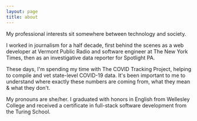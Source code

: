 ```yaml
---
layout: page
title: about
---
```


My professional interests sit somewhere between technology and society.

I worked in journalism for a half decade, first behind the scenes as a web developer at Vermont Public Radio and software engineer at The New York Times, then as an investigative data reporter for Spotlight PA.

These days, I'm spending my time with The COVID Tracking Project, helping to compile and vet state-level COVID-19 data. It's been important to me to understand where exactly these numbers are coming from, what they mean & what they don't.

My pronouns are she/her. I graduated with honors in English from Wellesley College and received a certificate in full-stack software development from the Turing School.

